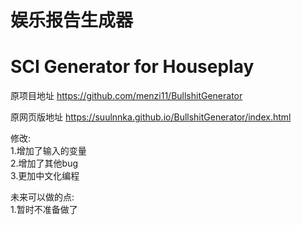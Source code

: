 # 娱乐报告生成器
# SCI Generator for Houseplay

原项目地址 https://github.com/menzi11/BullshitGenerator

原网页版地址 https://suulnnka.github.io/BullshitGenerator/index.html

修改:  
1.增加了输入的变量  
2.增加了其他bug  
3.更加中文化编程  

未来可以做的点:  
1.暂时不准备做了
